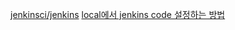[jenkinsci/jenkins](https://github.com/jenkinsci/jenkins)
[local에서 jenkins code 설정하는 방법](https://github.com/Bandagiswapnil/jenkins/blob/af424b5e64e89d9ec741e05363dcf6102adbfd62/CONTRIBUTING.md)
